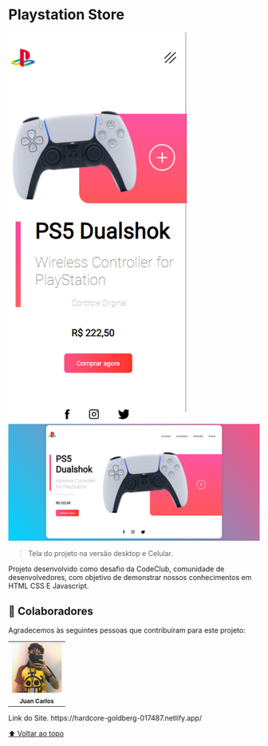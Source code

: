 # Playstation Store
<img src="./Img/phone.png" alt="">
<img src="./Img/not.png" alt="Imagem da tela">


> Tela do projeto na versão desktop e Celular.

Projeto desenvolvido como desafio da CodeClub, comunidade de desenvolvedores, com objetivo de demonstrar nossos conhecimentos em HTML CSS E Javascript.


## 🤝 Colaboradores

Agradecemos às seguintes pessoas que contribuíram para este projeto:

<table>
  <tr>
    <td align="center">
      <a href="#">
        <img src="./Img/1628213195219.jfif" width="100px;" alt="Foto do Juan no GitHub"/><br>
        <sub>
          <b>Juan Carlos</b>
        </sub>
      </a>
    </td>
  </tr>
</table>
Link do Site.
https://hardcore-goldberg-017487.netlify.app/

[⬆ Voltar ao topo](#Yoga)<br>
